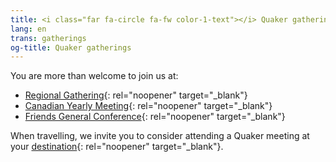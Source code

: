 ```yaml
---
title: <i class="far fa-circle fa-fw color-1-text"></i> Quaker gatherings
lang: en
trans: gatherings
og-title: Quaker gatherings
---
```

You are more than welcome to join us at:
* [Regional Gathering](https://stlawrence.quaker.ca){: rel="noopener" target="_blank"}
* [Canadian Yearly Meeting](https://quaker.ca/what-we-do/gatherings/){: rel="noopener" target="_blank"} 
* [Friends General Conference](https://www.fgcquaker.org/connect/gathering){: rel="noopener" target="_blank"}

When travelling, we invite you to consider attending a Quaker meeting at your [destination](https://www.fgcquaker.org/connect/quaker-finder){: rel="noopener" target="_blank"}.

